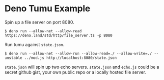 # Deno Tumu Example

Spin up a file server on port 8080.

`$ deno run --allow-net --allow-read https://deno.land/std/http/file_server.ts -p 8080`

Run tumu against `state.json`.

`$ deno run --allow-net --allow-run --allow-read=./ --allow-write=./ --unstable ../mod.js http://localhost:8080/state.json`

`state.json` will spin up two echo servers.
`state.json` and `echo.js` could be a secret github gist, your own public repo or a locally hosted file server.
